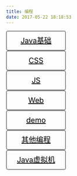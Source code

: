 ```yaml
---
title: 编程
date: 2017-05-22 18:18:53
---
```


<a class="btn" href="https://superqiang4444.github.io/tags/Java基础" target="_self">Java基础</a>
<a class="btn" href="https://superqiang4444.github.io/tags/CSS" target="_self">CSS</a>
<a class="btn" href="https://superqiang4444.github.io/tags/JS" target="_self">JS</a>
<a class="btn" href="https://superqiang4444.github.io/tags/Web" target="_self">Web</a>
<a class="btn" href="https://superqiang4444.github.io/tags/demo/" target="_self">demo</a>
<a class="btn" href="https://superqiang4444.github.io/tags/编程" target="_self">其他编程</a>
<a class="btn" href="http://yasuoo.org/2017/06/11/%E3%80%8A%E6%B7%B1%E5%85%A5%E7%90%86%E8%A7%A3Java%E8%99%9A%E6%8B%9F%E6%9C%BA%E3%80%8B%E9%98%85%E8%AF%BB%E7%AC%94%E8%AE%B0/" target="_self">Java虚拟机</a>


<style type="text/css">
.btn {
  display: block;
  width: 160px;
  height: 50px;
  line-height: 50px;
  font-size: 20px;
  color: black;
  text-align: center;
  border: 2px solid rgba(0,0,0,0.5);
  -webkit-border-radius: 5px;
  border-radius: 5px;
  background: rgba(255,255,0,0);
}
.btn:hover {
  background: rgba(0,0,0,0.5);
  color: black;
}
</style>